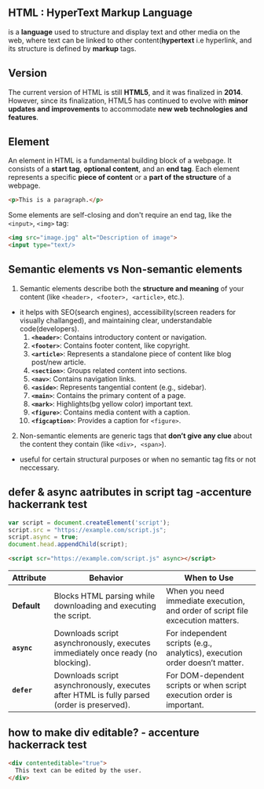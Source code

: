 ## HTML : HyperText Markup Language
is a **language** used to structure and display text and other media on the web, where text can be linked to other content(**hypertext** i.e hyperlink, and its structure is defined by **markup** tags.

## Version
The current version of HTML is still **HTML5**, and it was finalized in **2014**. However, since its finalization, HTML5 has continued to evolve with **minor updates and improvements** to accommodate **new web technologies and features**.

## Element
An element in HTML is a fundamental building block of a webpage. It consists of a **start tag**, **optional content**, and an **end tag**. Each element represents a specific **piece of content** or a **part of the structure** of a webpage.

```html
<p>This is a paragraph.</p>
```
Some elements are self-closing and don't require an end tag, like the `<input>`, `<img>` tag:
```html
<img src="image.jpg" alt="Description of image">
<input type="text/>
```
## Semantic elements vs Non-semantic elements
1. Semantic elements describe both the **structure and meaning** of your content (like `<header>, <footer>, <article>`, etc.).
- it helps with SEO(search engines), accessibility(screen readers for visually challanged), and maintaining clear, understandable code(developers).
    1. **`<header>`**: Contains introductory content or navigation.
    2. **`<footer>`**: Contains footer content, like copyright.
    3. **`<article>`**: Represents a standalone piece of content like blog post/new article.
    4. **`<section>`**: Groups related content into sections.
    5. **`<nav>`**: Contains navigation links.
    6. **`<aside>`**: Represents tangential content (e.g., sidebar).
    7. **`<main>`**: Contains the primary content of a page.
    8. **`<mark>`**: Highlights(bg yellow color) important text.
    9. **`<figure>`**: Contains media content with a caption.
    10. **`<figcaption>`**: Provides a caption for `<figure>`.
2. Non-semantic elements are generic tags that **don’t give any clue** about the content they contain (like `<div>, <span>`).
- useful for certain structural purposes or when no semantic tag fits or not neccessary.


## defer & async aatributes in script tag -accenture hackerrank test
```js
var script = document.createElement('script');
script.src = "https://example.com/script.js";
script.async = true;
document.head.appendChild(script);
```
```html
<script scr="https://example.com/script.js" async></script>
```
| **Attribute** | **Behavior** | **When to Use** |
|---------------|--------------|-----------------|
| **Default**   | Blocks HTML parsing while downloading and executing the script. | When you need immediate execution, and order of script file excecution matters. |
| **`async`**   | Downloads script asynchronously, executes immediately once ready (no blocking). | For independent scripts (e.g., analytics), execution order doesn’t matter. |
| **`defer`**   | Downloads script asynchronously, executes after HTML is fully parsed (order is preserved). | For DOM-dependent scripts or when script execution order is important. |



## how to make div editable? - accenture hackerrack test
```html
<div contenteditable="true">
  This text can be edited by the user.
</div>
```
